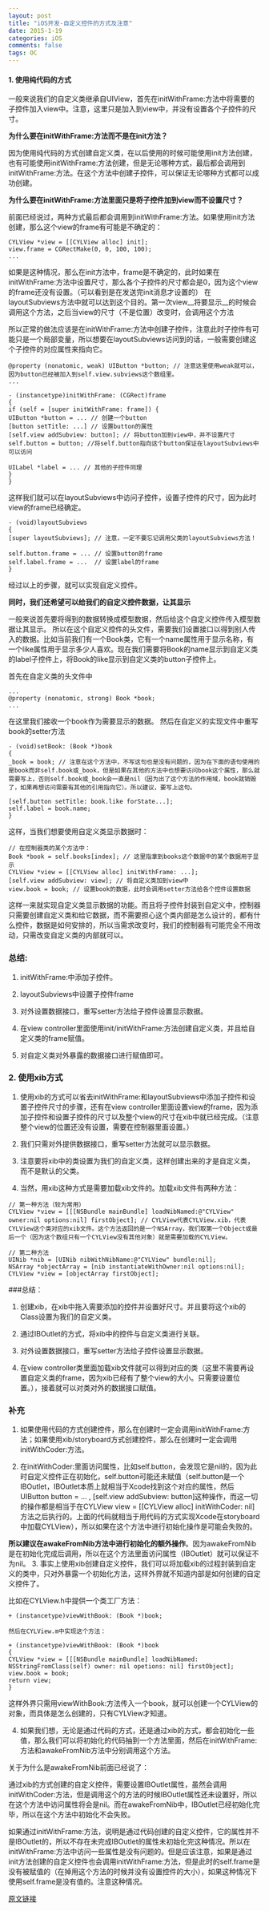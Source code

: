 ```yaml
---
layout: post
title: "iOS开发-自定义控件的方式及注意"
date: 2015-1-19 
categories: iOS
comments: false
tags: OC 
---
```


#### 1. 使用纯代码的方式 
一般来说我们的自定义类继承自UIView，首先在initWithFrame:方法中将需要的子控件加入view中。注意，这里只是加入到view中，并没有设置各个子控件的尺寸。

**为什么要在initWithFrame:方法而不是在init方法？**

因为使用纯代码的方式创建自定义类，在以后使用的时候可能使用init方法创建，也有可能使用initWithFrame:方法创建，但是无论哪种方式，最后都会调用到initWithFrame:方法。在这个方法中创建子控件，可以保证无论哪种方式都可以成功创建。
<!-- more -->
**为什么要在initWithFrame:方法里面只是将子控件加到view而不设置尺寸？**

前面已经说过，两种方式最后都会调用到initWithFrame:方法。如果使用init方法创建，那么这个view的frame有可能是不确定的：

```OC
CYLView *view = [[CYLView alloc] init];
view.frame = CGRectMake(0, 0, 100, 100);
...
```
如果是这种情况，那么在init方法中，frame是不确定的，此时如果在initWithFrame:方法中设置尺寸，那么各个子控件的尺寸都会是0，因为这个view的frame还没有设置。（可以看到是在发送完init消息才设置的）
在layoutSubviews方法中就可以达到这个目的。第一次view__将要显示__的时候会调用这个方法，之后当view的尺寸（不是位置）改变时，会调用这个方法

所以正常的做法应该是在initWithFrame:方法中创建子控件，注意此时子控件有可能只是一个局部变量，所以想要在layoutSubviews访问到的话，一般需要创建这个子控件的对应属性来指向它。

```OC
@property (nonatomic, weak) UIButton *button; // 注意这里使用weak就可以，因为button已经被加入到self.view.subviews这个数组里。
...

- (instancetype)initWithFrame: (CGRect)frame
{
if (self = [super initWithFrame: frame]) {
UIButton *button = ... // 创建一个button
[button setTitle: ...] // 设置button的属性
[self.view addSubview: button]; // 将button加到view中，并不设置尺寸
self.button = button; //将self.button指向这个button保证在layoutSubviews中可以访问

UILabel *label = ... // 其他的子控件同理
}
}
```

这样我们就可以在layoutSubviews中访问子控件，设置子控件的尺寸，因为此时view的frame已经确定。

```OC
- (void)layoutSubviews 
{
[super layoutSubviews]; // 注意，一定不要忘记调用父类的layoutSubviews方法！

self.button.frame = ... // 设置button的frame
self.label.frame = ...  // 设置label的frame
}
```

经过以上的步骤，就可以实现自定义控件。

**同时，我们还希望可以给我们的自定义控件数据，让其显示**

一般来说首先要将得到的数据转换成模型数据，然后给这个自定义控件传入模型数据让其显示。
所以在这个自定义控件的头文件，需要我们设置接口以得到别人传入的数据。比如当前我们有一个Book类，它有一个name属性用于显示名称，有一个like属性用于显示多少人喜欢。现在我们需要将Book的name显示到自定义类的label子控件上，将Book的like显示到自定义类的button子控件上。

首先在自定义类的头文件中

```
...
@property (nonatomic, strong) Book *book;
...
```
在这里我们接收一个book作为需要显示的数据。
然后在自定义的实现文件中重写book的setter方法

```
- (void)setBook: (Book *)book 
{
_book = book; // 注意在这个方法中，不写这句也是没有问题的，因为在下面的语句使用的是book而非self.book或_book，但是如果在其他的方法中也想要访问book这个属性，那么就需要写上，否则self.book或_book会一直是nil（因为出了这个方法的作用域，book就销毁了，如果再想访问需要有其他的引用指向它）。所以建议，要写上这句。

[self.button setTitle: book.like forState...];
self.label = book.name;
}
```
这样，当我们想要使用自定义类显示数据时：
```
// 在控制器类的某个方法中：
Book *book = self.books[index]; // 这里指拿到books这个数据中的某个数据用于显示
CYLView *view = [[CYLView alloc] initWithFrame: ...];
[self.view addSubview: view]; // 将自定义类加到view中
view.book = book; // 设置book的数据，此时会调用setter方法给各个控件设置数据
```
这样一来就实现自定义类显示数据的功能。而且将子控件封装到自定义中，控制器只需要创建自定义类和给它数据，而不需要担心这个类内部是怎么设计的，都有什么控件，数据是如何安排的，所以当需求改变时，我们的控制器有可能完全不用改动，只需改变自定义类的内部就可以。
### 总结:
1. initWithFrame:中添加子控件。

2. layoutSubviews中设置子控件frame

3. 对外设置数据接口，重写setter方法给子控件设置显示数据。

4. 在view controller里面使用init/initWithFrame:方法创建自定义类，并且给自定义类的frame赋值。

5. 对自定义类对外暴露的数据接口进行赋值即可。


### 2. 使用xib方式
1. 使用xib的方式可以省去initWithFrame:和layoutSubviews中添加子控件和设置子控件尺寸的步骤，还有在view controller里面设置view的frame，因为添加子控件和设置子控件的尺寸以及整个view的尺寸在xib中就已经完成。（注意整个view的位置还没有设置，需要在控制器里面设置。）

2. 我们只需对外提供数据接口，重写setter方法就可以显示数据。

3. 注意要将xib中的类设置为我们的自定义类，这样创建出来的才是自定义类，而不是默认的父类。

4. 当然，用xib这种方式是需要加载xib文件的。加载xib文件有两种方法：
```
// 第一种方法（较为常用）
CYLView *view = [[[NSBundle mainBundle] loadNibNamed:@"CYLView" owner:nil options:nil] firstObject]; // CYLView代表CYLView.xib，代表CYLView这个类对应的xib文件。这个方法返回的是一个NSArray，我们取第一个Object或最后一个（因为这个数组只有一个CYLView没有其他对象）就是需要加载的CYLView。

// 第二种方法
UINib *nib = [UINib nibWithNibName:@"CYLView" bundle:nil];
NSArray *objectArray = [nib instantiateWithOwner:nil options:nil];
CYLView *view = [objectArray firstObject];
```

###总结：
1. 创建xib，在xib中拖入需要添加的控件并设置好尺寸。并且要将这个xib的Class设置为我们的自定义类。

2. 通过IBOutlet的方式，将xib中的控件与自定义类进行关联。

3. 对外设置数据接口，重写setter方法给子控件设置显示数据。

4. 在view controller类里面加载xib文件就可以得到对应的类（这里不需要再设置自定义类的frame，因为xib已经有了整个view的大小。只需要设置位置。），接着就可以对类对外的数据接口赋值。
### 补充

1. 如果使用代码的方式创建控件，那么在创建时一定会调用initWithFrame:方法；如果使用xib/storyboard方式创建控件，那么在创建时一定会调用initWithCoder:方法。

2. 在initWithCoder:里面访问属性，比如self.button，会发现它是nil的，因为此时自定义控件正在初始化，self.button可能还未赋值（self.button是一个IBOutlet，IBOutlet本质上就相当于Xcode找到这个对应的属性，然后UIButton button = … , [self.view addSubview: button]这种操作，而这一切的操作都是相当于在CYLView view = [[CYLView alloc] initWithCoder: nil]方法之后执行的。上面的代码就相当于用代码的方式实现Xcode在storyboard中加载CYLView），所以如果在这个方法中进行初始化操作是可能会失败的。

**所以建议在awakeFromNib方法中进行初始化的额外操作**。因为awakeFromNib是在初始化完成后调用，所以在这个方法里面访问属性（IBOutlet）就可以保证不为nil。
3. 事实上使用xib创建自定义控件，我们可以将加载xib的过程封装到自定义的类中，只对外暴露一个初始化方法，这样外界就不知道内部是如何创建的自定义控件了。

比如在CYLView.h中提供一个类工厂方法：
```
+ (instancetype)viewWithBook: (Book *)book;

然后在CYLView.m中实现这个方法：

+ (instancetype)viewWithBook: (Book *)book
{
CYLView *view = [[[NSBundle mainBundle] loadNibNamed: NSStringFromClass(self) owner: nil opetions: nil] firstObject];
view.book = book;
return view;
}
```
这样外界只需用viewWithBook:方法传入一个book，就可以创建一个CYLView的对象，而具体是怎么创建的，只有CYLView才知道。

4. 如果我们想，无论是通过代码的方式，还是通过xib的方式，都会初始化一些值，那么我们可以将初始化的代码抽到一个方法里面，然后在initWithFrame:方法和awakeFromNib方法中分别调用这个方法。

关于为什么是awakeFromNib前面已经说了：

通过xib的方式创建的自定义控件，需要设置IBOutlet属性，虽然会调用initWithCoder:方法，但是调用这个的方法的时候IBOutlet属性还未设置好，所以在这个方法中访问属性将会是nil。而在awakeFromNib中，IBOutlet已经初始化完毕，所以在这个方法中初始化不会失败。

如果通过initWithFrame:方法，说明是通过代码创建的自定义控件，它的属性并不是IBOutlet的，所以不存在未完成IBOutlet的属性未初始化完这种情况。所以在initWithFrame:方法中访问一些属性是没有问题的。但是应该注意，如果是通过init方法创建的自定义控件也会调用initWithFrame:方法，但是此时的self.frame是没有被赋值的（在掉用这个方法的时候并没有设置控件的大小），如果这种情况下使用self.frame是没有值的。注意这种情况。


[原文链接](http://www.jianshu.com/p/7e47da62899c)

        

